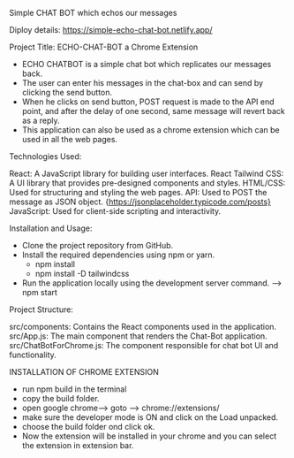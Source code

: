 Simple CHAT BOT which echos our messages

Diploy details: https://simple-echo-chat-bot.netlify.app/


Project Title: ECHO-CHAT-BOT a Chrome Extension

- ECHO CHATBOT is a simple chat bot which replicates our messages back.
- The user can enter his messages in the chat-box and can send by clicking the send button.
- When he clicks on send button, POST request is made to the API end point, and after the delay of one second, same message will revert back as a reply.
- This application can also be used as a chrome extension which can be used in all the web pages.

Technologies Used:

React: A JavaScript library for building user interfaces.
React Tailwind CSS: A UI library that provides pre-designed components and styles.
HTML/CSS: Used for structuring and styling the web pages.
API: Used to POST the message as JSON object. {https://jsonplaceholder.typicode.com/posts}
JavaScript: Used for client-side scripting and interactivity.


Installation and Usage:

- Clone the project repository from GitHub.
- Install the required dependencies using npm or yarn.
  - npm install
  - npm install -D tailwindcss
- Run the application locally using the development server command. --> npm start

Project Structure:

src/components: Contains the React components used in the application.
src/App.js: The main component that renders the Chat-Bot application.
src/ChatBotForChrome.js: The component responsible for chat bot UI and functionality.

INSTALLATION OF CHROME EXTENSION

- run npm build in the terminal
- copy the build folder.
- open google chrome--> goto --> chrome://extensions/ 
- make sure the developer mode is ON and click on the Load unpacked.
- choose the build folder ond click ok.
- Now the extension will be installed in your chrome and you can select the extension in extension bar.

